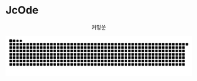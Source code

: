 # JcOde



<div align=center> 

  <p>커밍쑨</p>

 

  ![snake gif](https://github.com/devjcode/devjcode/blob/output/github-contribution-grid-snake.svg)
